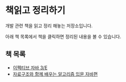 # 책읽고 정리하기

개발 관련 책을 읽고 정리 해놓는 저장소입니다.

아래 책 목록에서 책을 클릭하면 정리된 내용을 볼 수 있습니다.

## 책 목록

- [이펙티브 자바 3/E](./이펙티브_자바)
- [자료구조와 함께 배우는 알고리즘 입문 자바편](./자료구조와_함께_배우는_알고리즘_입문_자바편)

